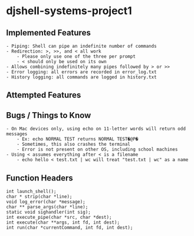 # djshell-systems-project1

## Implemented Features
    - Piping: Shell can pipe an indefinite number of commands
    - Redirection: >, >>, and < all work
        - Please only use one of the three per prompt
        - < should only be used on its own
    - Allows combining indefinitely many pipes followed by > or >>
    - Error logging: all errors are recorded in error_log.txt
    - History logging: all commands are logged in history.txt

## Attempted Features

## Bugs / Things to Know
    - On Mac devices only, using echo on 11-letter words will return odd messages
        - Ex: echo NORMAL TEST returns NORMAL TEST�@P�
        - Sometimes, this also crashes the terminal
        - Error is not present on other OS, including school machines
    - Using < assumes everything after < is a filename
        - echo hello < test.txt | wc will treat "test.txt | wc" as a name

## Function Headers
```
int launch_shell();
char * strip(char *line);
void log_error(char *message);
char ** parse_args(char *line); 
static void sighandler(int sig);
int execute_pipe(char *src, char *dest); 
int execute(char **args, int fd, int dest);
int run(char *currentCommand, int fd, int dest);
``` 
